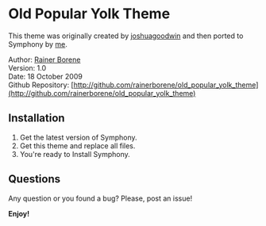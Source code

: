 Old Popular Yolk Theme
======================

This theme was originally created by [joshuagoodwin](http://joshuagoodwin.com/) and then ported to Symphony by [me](mailto:rainerborene@gmail.com).

Author: [Rainer Borene](http://github.com/rainerborene/old_popular_yolk_theme)  
Version: 1.0  
Date: 18 October 2009  
Github Repository: [http://github.com/rainerborene/old_popular_yolk_theme](http://github.com/rainerborene/old_popular_yolk_theme)  

Installation
------------

1. Get the latest version of Symphony.
2. Get this theme and replace all files.
3. You're ready to Install Symphony.

Questions
---------

Any question or you found a bug? Please, post an issue!

**Enjoy!**
